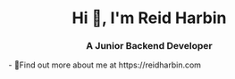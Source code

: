<h1 align="center">Hi 👋, I'm Reid Harbin </h1>
<h3 align="center"> A Junior Backend Developer </h3>
- 🔭Find out more about me at https://reidharbin.com
